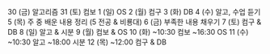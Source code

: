 30 (금)
알고리즘
31 (토)
컴보
1 (일)
OS
2 (월)
컴구
3 (화)
DB
4 (수)
알고, 수업 듣기
5 (목)
주 중 배운 내용 정리 (5 전공 & 비룡대)
6 (금)
부족한 내용 채우기
7 (토)
컴구 & DB
8 (일)
알고 & 시분
9 (월)
컴보 & OS
10 (화)
~10:30 컴보
~16:30 OS
11 (수)
~10:30 알고
~18:00 시분
12 (목)
~12:00 컴구 & DB
